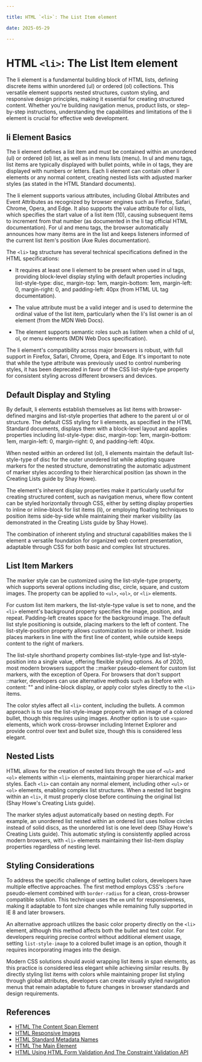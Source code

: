 ```yaml
---

title: HTML `<li>`: The List Item element

date: 2025-05-29

---
```



# HTML `<li>`: The List Item element

The li element is a fundamental building block of HTML lists, defining discrete items within unordered (ul) or ordered (ol) collections. This versatile element supports nested structures, custom styling, and responsive design principles, making it essential for creating structured content. Whether you're building navigation menus, product lists, or step-by-step instructions, understanding the capabilities and limitations of the li element is crucial for effective web development.


## li Element Basics

The li element defines a list item and must be contained within an unordered (ul) or ordered (ol) list, as well as in menu lists (menu). In ul and menu tags, list items are typically displayed with bullet points, while in ol tags, they are displayed with numbers or letters. Each li element can contain other li elements or any normal content, creating nested lists with adjusted marker styles (as stated in the HTML Standard documents).

The li element supports various attributes, including Global Attributes and Event Attributes as recognized by browser engines such as Firefox, Safari, Chrome, Opera, and Edge. It also supports the value attribute for ol lists, which specifies the start value of a list item (10), causing subsequent items to increment from that number (as documented in the li tag official HTML documentation). For ul and menu tags, the browser automatically announces how many items are in the list and keeps listeners informed of the current list item's position (Axe Rules documentation).

The `<li>` tag structure has several technical specifications defined in the HTML specifications:

- It requires at least one li element to be present when used in ul tags, providing block-level display styling with default properties including list-style-type: disc, margin-top: 1em, margin-bottom: 1em, margin-left: 0, margin-right: 0, and padding-left: 40px (from HTML UL tag documentation).

- The value attribute must be a valid integer and is used to determine the ordinal value of the list item, particularly when the li's list owner is an ol element (from the MDN Web Docs).

- The element supports semantic roles such as listitem when a child of ul, ol, or menu elements (MDN Web Docs specification).

The li element's compatibility across major browsers is robust, with full support in Firefox, Safari, Chrome, Opera, and Edge. It's important to note that while the type attribute was previously used to control numbering styles, it has been deprecated in favor of the CSS list-style-type property for consistent styling across different browsers and devices.


## Default Display and Styling

By default, li elements establish themselves as list items with browser-defined margins and list-style properties that adhere to the parent ul or ol structure. The default CSS styling for li elements, as specified in the HTML Standard documents, displays them with a block-level layout and applies properties including list-style-type: disc, margin-top: 1em, margin-bottom: 1em, margin-left: 0, margin-right: 0, and padding-left: 40px.

When nested within an ordered list (ol), li elements maintain the default list-style-type of disc for the outer unordered list while adopting square markers for the nested structure, demonstrating the automatic adjustment of marker styles according to their hierarchical position (as shown in the Creating Lists guide by Shay Howe).

The element's inherent display properties make it particularly useful for creating structured content, such as navigation menus, where flow content can be styled horizontally through CSS, either by setting display properties to inline or inline-block for list items (li), or employing floating techniques to position items side-by-side while maintaining their marker visibility (as demonstrated in the Creating Lists guide by Shay Howe).

The combination of inherent styling and structural capabilities makes the li element a versatile foundation for organized web content presentation, adaptable through CSS for both basic and complex list structures.


## List Item Markers

The marker style can be customized using the list-style-type property, which supports several options including disc, circle, square, and custom images. The property can be applied to `<ul>`, `<ol>`, or `<li>` elements.

For custom list item markers, the list-style-type value is set to none, and the `<li>` element's background property specifies the image, position, and repeat. Padding-left creates space for the background image. The default list style positioning is outside, placing markers to the left of content. The list-style-position property allows customization to inside or inherit. Inside places markers in line with the first line of content, while outside keeps content to the right of markers.

The list-style shorthand property combines list-style-type and list-style-position into a single value, offering flexible styling options. As of 2020, most modern browsers support the ::marker pseudo-element for custom list markers, with the exception of Opera. For browsers that don't support ::marker, developers can use alternative methods such as li:before with content: "" and inline-block display, or apply color styles directly to the `<li>` items.

The color styles affect all `<li>` content, including the bullets. A common approach is to use the list-style-image property with an image of a colored bullet, though this requires using images. Another option is to use `<span>` elements, which work cross-browser including Internet Explorer and provide control over text and bullet size, though this is considered less elegant.


## Nested Lists

HTML allows for the creation of nested lists through the use of `<ul>` and `<ol>` elements within `<li>` elements, maintaining proper hierarchical marker styles. Each `<li>` can contain any normal element, including other `<ul>` or `<ol>` elements, enabling complex list structures. When a nested list begins within an `<li>`, it must properly close before continuing the original list (Shay Howe's Creating Lists guide).

The marker styles adjust automatically based on nesting depth. For example, an unordered list nested within an ordered list uses hollow circles instead of solid discs, as the unordered list is one level deep (Shay Howe's Creating Lists guide). This automatic styling is consistently applied across modern browsers, with `<li>` elements maintaining their list-item display properties regardless of nesting level.


## Styling Considerations

To address the specific challenge of setting bullet colors, developers have multiple effective approaches. The first method employs CSS's `:before` pseudo-element combined with `border-radius` for a clean, cross-browser compatible solution. This technique uses the `em` unit for responsiveness, making it adaptable to font size changes while remaining fully supported in IE 8 and later browsers.

An alternative approach utilizes the basic color property directly on the `<li>` element, although this method affects both the bullet and text color. For developers requiring precise control without additional element usage, setting `list-style-image` to a colored bullet image is an option, though it requires incorporating images into the design.

Modern CSS solutions should avoid wrapping list items in span elements, as this practice is considered less elegant while achieving similar results. By directly styling list items with colors while maintaining proper list styling through global attributes, developers can create visually styled navigation menus that remain adaptable to future changes in browser standards and design requirements.

## References

- [HTML The Content Span Element](https://github.com/serpuniversity/learn/blob/main/html/HTML%20The%20Content%20Span%20Element.md)
- [HTML Responsive Images](https://github.com/serpuniversity/learn/blob/main/html/HTML%20Responsive%20Images.md)
- [HTML Standard Metadata Names](https://github.com/serpuniversity/learn/blob/main/html/HTML%20Standard%20Metadata%20Names.md)
- [HTML The Main Element](https://github.com/serpuniversity/learn/blob/main/html/HTML%20The%20Main%20Element.md)
- [HTML Using HTML Form Validation And The Constraint Validation API](https://github.com/serpuniversity/learn/blob/main/html/HTML%20Using%20HTML%20Form%20Validation%20And%20The%20Constraint%20Validation%20API.md)